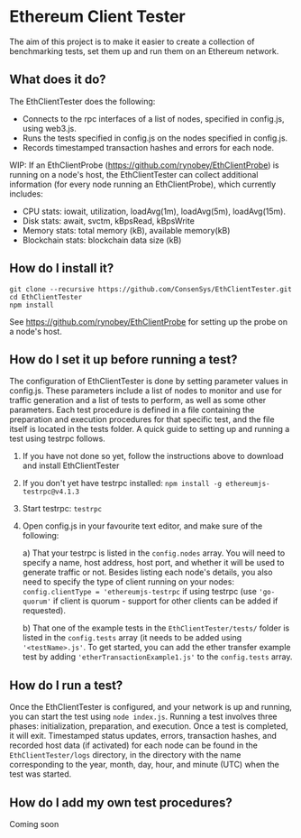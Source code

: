 # Ethereum Client Tester
The aim of this project is to make it easier to create a collection of benchmarking tests, set them up and run them on an Ethereum network. 

## What does it do?
The EthClientTester does the following:
 - Connects to the rpc interfaces of a list of nodes, specified in config.js, using web3.js. 
 - Runs the tests specified in config.js on the nodes specified in config.js.
 - Records timestamped transaction hashes and errors for each node.

WIP: If an EthClientProbe (https://github.com/rynobey/EthClientProbe) is running on a node's host, the EthClientTester can collect additional information (for every node running an EthClientProbe), which currently includes:
 - CPU stats: iowait, utilization, loadAvg(1m), loadAvg(5m), loadAvg(15m).
 - Disk stats: await, svctm, kBpsRead, kBpsWrite
 - Memory stats: total memory (kB), available memory(kB)
 - Blockchain stats: blockchain data size (kB)

## How do I install it?
```
git clone --recursive https://github.com/ConsenSys/EthClientTester.git
cd EthClientTester
npm install
```
See https://github.com/rynobey/EthClientProbe for setting up the probe on a node's host.

## How do I set it up before running a test?
The configuration of EthClientTester is done by setting parameter values in config.js. These parameters include a list of nodes to monitor and use for traffic generation and a list of tests to perform, as well as some other parameters. Each test procedure is defined in a file containing the preparation and execution procedures for that specific test, and the file itself is located in the tests folder. A quick guide to setting up and running a test using testrpc follows.

1) If you have not done so yet, follow the instructions above to download and install EthClientTester
2) If you don't yet have testrpc installed: ``npm install -g ethereumjs-testrpc@v4.1.3``
3) Start testrpc: ``testrpc``
4) Open config.js in your favourite text editor, and make sure of the following:   

   a) That your testrpc is listed in the ``config.nodes`` array. You will need to specify a name, host address, host port, and whether it will be used to generate traffic or not. Besides listing each node's details, you also need to specify the type of client running on your nodes: ``config.clientType = 'ethereumjs-testrpc`` if using testrpc (use ``'go-quorum'`` if client is quorum - support for other clients can be added if requested).
   
   b) That one of the example tests in the ``EthClientTester/tests/`` folder is listed in the ``config.tests`` array (it needs to be added using ``'<testName>.js'``. To get started, you can add the ether transfer example test by adding ``'etherTransactionExample1.js'`` to the ``config.tests`` array.  
   
## How do I run a test?
Once the EthClientTester is configured, and your network is up and running, you can start the test using ``node index.js``. Running a test involves three phases: initialization, preparation, and execution. Once a test is completed, it will exit. Timestamped status updates, errors, transaction hashes, and recorded host data (if activated) for each node can be found in the ``EthClientTester/logs`` directory, in the directory with the name corresponding to the year, month, day, hour, and minute (UTC) when the test was started.

## How do I add my own test procedures?
Coming soon

